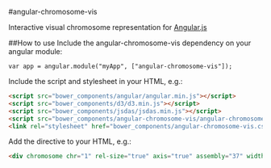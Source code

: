 #angular-chromosome-vis

Interactive visual chromosome representation for [Angular.js](http://angularjs.org/) 

##How to use
Include the angular-chromosome-vis dependency on your angular module:

```
var app = angular.module("myApp", ["angular-chromosome-vis"]);
```

Include the script and stylesheet in your HTML, e.g.:

```html
<script src="bower_components/angular/angular.min.js"></script>
<script src="bower_components/d3/d3.min.js"></script>
<script src="bower_components/jsdas/jsdas.min.js"></script>
<script src="bower_components/angular-chromosome-vis/angular-chromosome-vis.js"></script>
<link rel="stylesheet" href="bower_components/angular-chromosome-vis.css" />
```

Add the directive to your HTML, e.g.:

```html
<div chromosome chr="1" rel-size="true" axis="true" assembly="37" width='850' height="20" mode="multi"></div>
```